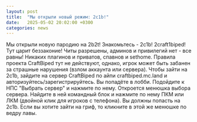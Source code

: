 ```yaml
---
layout: post
title:  "Мы открыли новый режим: 2c1b!"
date:   2025-05-02 20:02:00 +0300
categories: news
---  
```

Мы открыли новую пародию на 2b2t!
Знакомьтесь - 2c1b! 2craft1biped!
Тут царит беззаконие! Читы разрешены, админов и привилегий нет - все равны!
Никаких плагинов и приватов, спавнов и sethome. Правила проекта CraftBiped тут не действуют, однако, игрок может быть забанен за страшные нарушения (взлом аккаунта или сервера).
Чтобы зайти на 2c1b, зайдите на сервер CraftBiped по айпи craftbiped.mc.land и авторизуйтесь/зарегистрируйтесь. Вы попадёте в лобби. Подойдите к НПС "Выбрать сервер" и нажмите по нему. Откроется менюшка выбора сервера. Найдите в ней командный блок и нажмите по нему ПКМ или ЛКМ (двойной клик для игроков с телефона). Вы должны попасть на 2c1b. Если вы хотите зайти на гриф, то кликните в этой же менюшке по ведру лавы.
